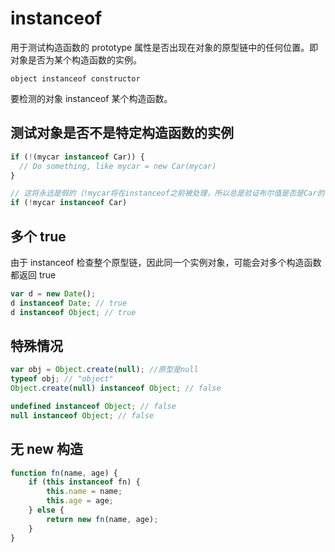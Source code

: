 # instanceof

用于测试构造函数的 prototype 属性是否出现在对象的原型链中的任何位置。即对象是否为某个构造函数的实例。

`object instanceof constructor`

要检测的对象 instanceof 某个构造函数。

## 测试对象是否不是特定构造函数的实例

```js
if (!(mycar instanceof Car)) {
  // Do something, like mycar = new Car(mycar)
}

// 这将永远是假的（!mycar将在instanceof之前被处理，所以总是验证布尔值是否是Car的一个实例
if (!mycar instanceof Car)
```

## 多个 true

由于 instanceof 检查整个原型链，因此同一个实例对象，可能会对多个构造函数都返回 true

```js
var d = new Date();
d instanceof Date; // true
d instanceof Object; // true
```

## 特殊情况

```js
var obj = Object.create(null); //原型是null
typeof obj; // "object"
Object.create(null) instanceof Object; // false

undefined instanceof Object; // false
null instanceof Object; // false
```

## 无 new 构造

```js
function fn(name, age) {
    if (this instanceof fn) {
        this.name = name;
        this.age = age;
    } else {
        return new fn(name, age);
    }
}
```
